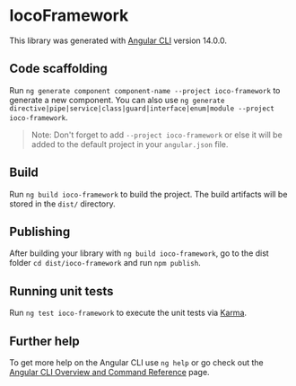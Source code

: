 # IocoFramework

This library was generated with [Angular CLI](https://github.com/angular/angular-cli) version 14.0.0.

## Code scaffolding

Run `ng generate component component-name --project ioco-framework` to generate a new component. You can also use `ng generate directive|pipe|service|class|guard|interface|enum|module --project ioco-framework`.
> Note: Don't forget to add `--project ioco-framework` or else it will be added to the default project in your `angular.json` file. 

## Build

Run `ng build ioco-framework` to build the project. The build artifacts will be stored in the `dist/` directory.

## Publishing

After building your library with `ng build ioco-framework`, go to the dist folder `cd dist/ioco-framework` and run `npm publish`.

## Running unit tests

Run `ng test ioco-framework` to execute the unit tests via [Karma](https://karma-runner.github.io).

## Further help

To get more help on the Angular CLI use `ng help` or go check out the [Angular CLI Overview and Command Reference](https://angular.io/cli) page.
